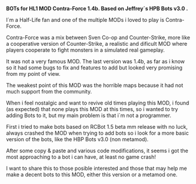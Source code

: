 <b>BOTs for HL1 MOD Contra-Force 1.4b. Based on Jeffrey´s HPB Bots v3.0 .</b>

I´m a Half-Life fan and one of the multiple MODs i loved to play is Contra-Force.

Contra-Force was a mix between Sven Co-op and Counter-Strike, more like a
cooperative version of Counter-Strike, a realistic and dificult MOD where players
cooperate to fight monsters in a simulated real gameplay.

It was not a very famous MOD. The last version was 1.4b, as far as i know
so it had some bugs to fix and features to add but looked very promising
from my point of view.

The weakest point of this MOD was the horrible maps because it had not much
support from the community.

When i feel nostalgic and want to revive old times playing this MOD, i found
(as expected) that none plays this MOD at this times, so i wanted to try adding Bots
to it, but my main problem is that i´m not a programmer.

First i tried to make bots based on RCBot 1.5 beta mm release with no luck,
always crashed the MOD when trying to add bots so i look for a more basic version
of the bots, like the HBP Bots v3.0 (non metamod).

After some copy & paste and various code modifications, it seems i got the most
approaching to a bot i can have, at least no game crash!

I want to share this to those posible interested and those that may help me make
a decent bots to this MOD, either this version or a metamod one.

